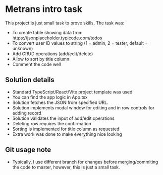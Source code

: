 # Metrans intro task

This project is just small task to prove skills. The task was:

- To create table showing data from https://jsonplaceholder.typicode.com/todos
- To convert user ID values to string (1 = admin, 2 = tester, default = unknown)
- Add CRUD operations (add/edit/delete)
- Allow to sort by title column
- Comment the code well

## Solution details

- Standard TypeScript/React/Vite project template was used
- You can find the app logic in App.tsx
- Solution fetches the JSON from specified URL.
- Solution implements modal window for editing and in row controls for adding record.
- Solution validates the input of add/edit operations
- Deleting row requires the confirmation
- Sorting is implemented for title column as requested
- Extra work was done to make everything nice looking

## Git usage note

- Typically, I use different branch for changes before merging/commiting the code to master, however, this is just a small task.